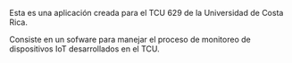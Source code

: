 Esta es una aplicación creada para el TCU 629 de la Universidad de Costa Rica. 

Consiste en un sofware para manejar el proceso de monitoreo de dispositivos IoT desarrollados en el TCU. 
